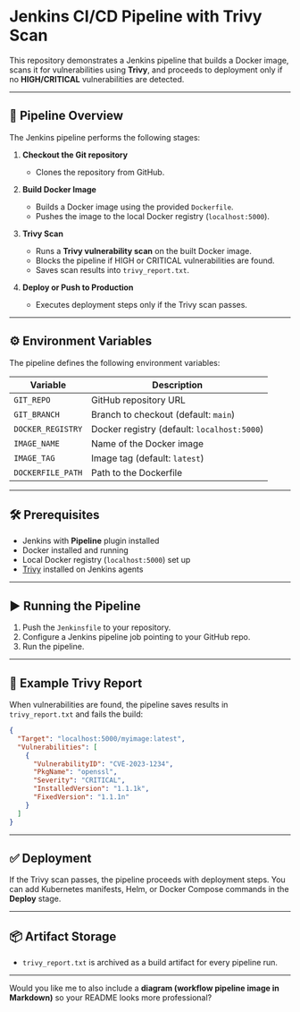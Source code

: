 

# Jenkins CI/CD Pipeline with Trivy Scan

This repository demonstrates a Jenkins pipeline that builds a Docker image, scans it for vulnerabilities using **Trivy**, and proceeds to deployment only if no **HIGH/CRITICAL** vulnerabilities are detected.

---

## 📂 Pipeline Overview

The Jenkins pipeline performs the following stages:

1. **Checkout the Git repository**

   * Clones the repository from GitHub.

2. **Build Docker Image**

   * Builds a Docker image using the provided `Dockerfile`.
   * Pushes the image to the local Docker registry (`localhost:5000`).

3. **Trivy Scan**

   * Runs a **Trivy vulnerability scan** on the built Docker image.
   * Blocks the pipeline if HIGH or CRITICAL vulnerabilities are found.
   * Saves scan results into `trivy_report.txt`.

4. **Deploy or Push to Production**

   * Executes deployment steps only if the Trivy scan passes.

---

## ⚙️ Environment Variables

The pipeline defines the following environment variables:

| Variable          | Description                                 |
| ----------------- | ------------------------------------------- |
| `GIT_REPO`        | GitHub repository URL                       |
| `GIT_BRANCH`      | Branch to checkout (default: `main`)        |
| `DOCKER_REGISTRY` | Docker registry (default: `localhost:5000`) |
| `IMAGE_NAME`      | Name of the Docker image                    |
| `IMAGE_TAG`       | Image tag (default: `latest`)               |
| `DOCKERFILE_PATH` | Path to the Dockerfile                      |

---

## 🛠️ Prerequisites

* Jenkins with **Pipeline** plugin installed
* Docker installed and running
* Local Docker registry (`localhost:5000`) set up
* [Trivy](https://aquasecurity.github.io/trivy) installed on Jenkins agents

---

## ▶️ Running the Pipeline

1. Push the `Jenkinsfile` to your repository.
2. Configure a Jenkins pipeline job pointing to your GitHub repo.
3. Run the pipeline.

---

## 📜 Example Trivy Report

When vulnerabilities are found, the pipeline saves results in `trivy_report.txt` and fails the build:

```json
{
  "Target": "localhost:5000/myimage:latest",
  "Vulnerabilities": [
    {
      "VulnerabilityID": "CVE-2023-1234",
      "PkgName": "openssl",
      "Severity": "CRITICAL",
      "InstalledVersion": "1.1.1k",
      "FixedVersion": "1.1.1n"
    }
  ]
}
```

---

## ✅ Deployment

If the Trivy scan passes, the pipeline proceeds with deployment steps.
You can add Kubernetes manifests, Helm, or Docker Compose commands in the **Deploy** stage.

---

## 📦 Artifact Storage

* `trivy_report.txt` is archived as a build artifact for every pipeline run.

---

Would you like me to also include a **diagram (workflow pipeline image in Markdown)** so your README looks more professional?
